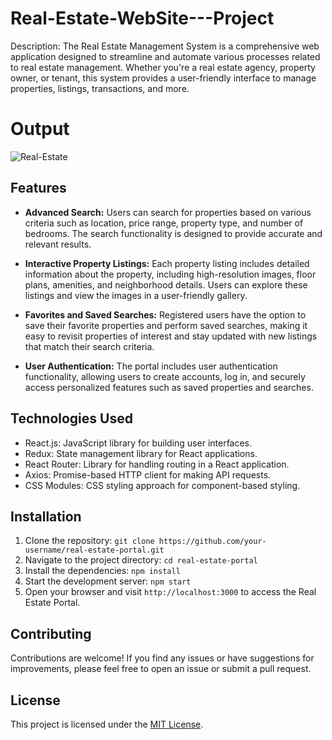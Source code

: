 # Real-Estate-WebSite---Project
Description:
The Real Estate Management System is a comprehensive web application designed to streamline and automate various processes related to real estate management. Whether you're a real estate agency, property owner, or tenant, this system provides a user-friendly interface to manage properties, listings, transactions, and more.

# Output

![Real-Estate](https://github.com/NiranjanRathor47/Real-Estate-Website-React.JS----Project/assets/84126253/d9f26931-ccea-4391-b98e-0bda5e6738ae)


## Features

- **Advanced Search:** Users can search for properties based on various criteria such as location, price range, property type, and number of bedrooms. The search functionality is designed to provide accurate and relevant results.

- **Interactive Property Listings:** Each property listing includes detailed information about the property, including high-resolution images, floor plans, amenities, and neighborhood details. Users can explore these listings and view the images in a user-friendly gallery.

- **Favorites and Saved Searches:** Registered users have the option to save their favorite properties and perform saved searches, making it easy to revisit properties of interest and stay updated with new listings that match their search criteria.

- **User Authentication:** The portal includes user authentication functionality, allowing users to create accounts, log in, and securely access personalized features such as saved properties and searches.

## Technologies Used

- React.js: JavaScript library for building user interfaces.
- Redux: State management library for React applications.
- React Router: Library for handling routing in a React application.
- Axios: Promise-based HTTP client for making API requests.
- CSS Modules: CSS styling approach for component-based styling.

## Installation

1. Clone the repository: `git clone https://github.com/your-username/real-estate-portal.git`
2. Navigate to the project directory: `cd real-estate-portal`
3. Install the dependencies: `npm install`
4. Start the development server: `npm start`
5. Open your browser and visit `http://localhost:3000` to access the Real Estate Portal.

## Contributing

Contributions are welcome! If you find any issues or have suggestions for improvements, please feel free to open an issue or submit a pull request.

## License

This project is licensed under the [MIT License](LICENSE).

